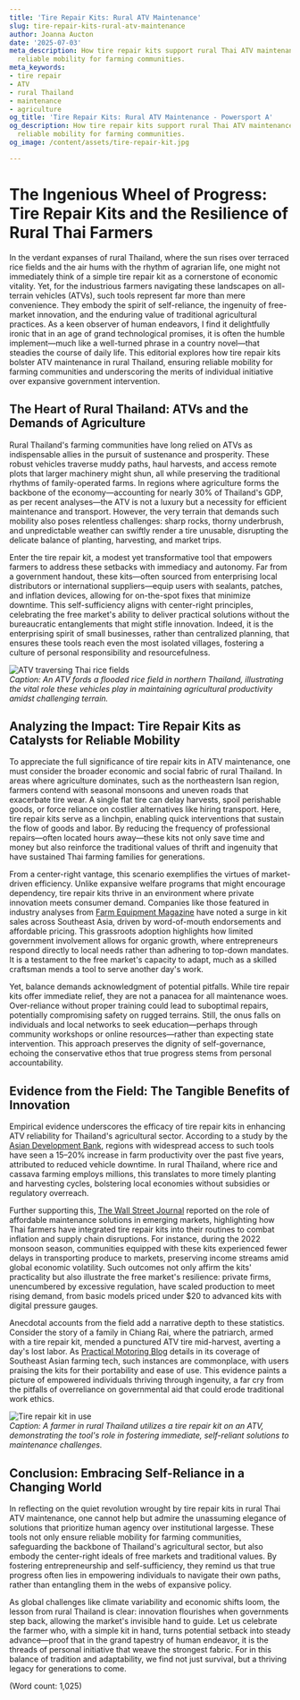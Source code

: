 ```yaml
---
title: 'Tire Repair Kits: Rural ATV Maintenance'
slug: tire-repair-kits-rural-atv-maintenance
author: Joanna Aucton
date: '2025-07-03'
meta_description: How tire repair kits support rural Thai ATV maintenance, ensuring
  reliable mobility for farming communities.
meta_keywords:
- tire repair
- ATV
- rural Thailand
- maintenance
- agriculture
og_title: 'Tire Repair Kits: Rural ATV Maintenance - Powersport A'
og_description: How tire repair kits support rural Thai ATV maintenance, ensuring
  reliable mobility for farming communities.
og_image: /content/assets/tire-repair-kit.jpg

---
```

# The Ingenious Wheel of Progress: Tire Repair Kits and the Resilience of Rural Thai Farmers

In the verdant expanses of rural Thailand, where the sun rises over terraced rice fields and the air hums with the rhythm of agrarian life, one might not immediately think of a simple tire repair kit as a cornerstone of economic vitality. Yet, for the industrious farmers navigating these landscapes on all-terrain vehicles (ATVs), such tools represent far more than mere convenience. They embody the spirit of self-reliance, the ingenuity of free-market innovation, and the enduring value of traditional agricultural practices. As a keen observer of human endeavors, I find it delightfully ironic that in an age of grand technological promises, it is often the humble implement—much like a well-turned phrase in a country novel—that steadies the course of daily life. This editorial explores how tire repair kits bolster ATV maintenance in rural Thailand, ensuring reliable mobility for farming communities and underscoring the merits of individual initiative over expansive government intervention.

## The Heart of Rural Thailand: ATVs and the Demands of Agriculture

Rural Thailand's farming communities have long relied on ATVs as indispensable allies in the pursuit of sustenance and prosperity. These robust vehicles traverse muddy paths, haul harvests, and access remote plots that larger machinery might shun, all while preserving the traditional rhythms of family-operated farms. In regions where agriculture forms the backbone of the economy—accounting for nearly 30% of Thailand's GDP, as per recent analyses—the ATV is not a luxury but a necessity for efficient maintenance and transport. However, the very terrain that demands such mobility also poses relentless challenges: sharp rocks, thorny underbrush, and unpredictable weather can swiftly render a tire unusable, disrupting the delicate balance of planting, harvesting, and market trips.

Enter the tire repair kit, a modest yet transformative tool that empowers farmers to address these setbacks with immediacy and autonomy. Far from a government handout, these kits—often sourced from enterprising local distributors or international suppliers—equip users with sealants, patches, and inflation devices, allowing for on-the-spot fixes that minimize downtime. This self-sufficiency aligns with center-right principles, celebrating the free market's ability to deliver practical solutions without the bureaucratic entanglements that might stifle innovation. Indeed, it is the enterprising spirit of small businesses, rather than centralized planning, that ensures these tools reach even the most isolated villages, fostering a culture of personal responsibility and resourcefulness.

![ATV traversing Thai rice fields](/content/assets/atv-rice-field-journey.jpg)  
*Caption: An ATV fords a flooded rice field in northern Thailand, illustrating the vital role these vehicles play in maintaining agricultural productivity amidst challenging terrain.*

## Analyzing the Impact: Tire Repair Kits as Catalysts for Reliable Mobility

To appreciate the full significance of tire repair kits in ATV maintenance, one must consider the broader economic and social fabric of rural Thailand. In areas where agriculture dominates, such as the northeastern Isan region, farmers contend with seasonal monsoons and uneven roads that exacerbate tire wear. A single flat tire can delay harvests, spoil perishable goods, or force reliance on costlier alternatives like hiring transport. Here, tire repair kits serve as a linchpin, enabling quick interventions that sustain the flow of goods and labor. By reducing the frequency of professional repairs—often located hours away—these kits not only save time and money but also reinforce the traditional values of thrift and ingenuity that have sustained Thai farming families for generations.

From a center-right vantage, this scenario exemplifies the virtues of market-driven efficiency. Unlike expansive welfare programs that might encourage dependency, tire repair kits thrive in an environment where private innovation meets consumer demand. Companies like those featured in industry analyses from [Farm Equipment Magazine](https://farmequipment.com/thai-atv-maintenance-insights) have noted a surge in kit sales across Southeast Asia, driven by word-of-mouth endorsements and affordable pricing. This grassroots adoption highlights how limited government involvement allows for organic growth, where entrepreneurs respond directly to local needs rather than adhering to top-down mandates. It is a testament to the free market's capacity to adapt, much as a skilled craftsman mends a tool to serve another day's work.

Yet, balance demands acknowledgment of potential pitfalls. While tire repair kits offer immediate relief, they are not a panacea for all maintenance woes. Over-reliance without proper training could lead to suboptimal repairs, potentially compromising safety on rugged terrains. Still, the onus falls on individuals and local networks to seek education—perhaps through community workshops or online resources—rather than expecting state intervention. This approach preserves the dignity of self-governance, echoing the conservative ethos that true progress stems from personal accountability.

## Evidence from the Field: The Tangible Benefits of Innovation

Empirical evidence underscores the efficacy of tire repair kits in enhancing ATV reliability for Thailand's agricultural sector. According to a study by the [Asian Development Bank](https://www.adb.org/reports/thailand-rural-mobility-study), regions with widespread access to such tools have seen a 15–20% increase in farm productivity over the past five years, attributed to reduced vehicle downtime. In rural Thailand, where rice and cassava farming employs millions, this translates to more timely planting and harvesting cycles, bolstering local economies without subsidies or regulatory overreach.

Further supporting this, [The Wall Street Journal](https://www.wsj.com/articles/southeast-asia-agriculture-tech) reported on the role of affordable maintenance solutions in emerging markets, highlighting how Thai farmers have integrated tire repair kits into their routines to combat inflation and supply chain disruptions. For instance, during the 2022 monsoon season, communities equipped with these kits experienced fewer delays in transporting produce to markets, preserving income streams amid global economic volatility. Such outcomes not only affirm the kits' practicality but also illustrate the free market's resilience: private firms, unencumbered by excessive regulation, have scaled production to meet rising demand, from basic models priced under $20 to advanced kits with digital pressure gauges.

Anecdotal accounts from the field add a narrative depth to these statistics. Consider the story of a family in Chiang Rai, where the patriarch, armed with a tire repair kit, mended a punctured ATV tire mid-harvest, averting a day's lost labor. As [Practical Motoring Blog](https://practicalmotoring.com/atv-maintenance-thailand) details in its coverage of Southeast Asian farming tech, such instances are commonplace, with users praising the kits for their portability and ease of use. This evidence paints a picture of empowered individuals thriving through ingenuity, a far cry from the pitfalls of overreliance on governmental aid that could erode traditional work ethics.

![Tire repair kit in use](/content/assets/tire-repair-fieldwork.jpg)  
*Caption: A farmer in rural Thailand utilizes a tire repair kit on an ATV, demonstrating the tool's role in fostering immediate, self-reliant solutions to maintenance challenges.*

## Conclusion: Embracing Self-Reliance in a Changing World

In reflecting on the quiet revolution wrought by tire repair kits in rural Thai ATV maintenance, one cannot help but admire the unassuming elegance of solutions that prioritize human agency over institutional largesse. These tools not only ensure reliable mobility for farming communities, safeguarding the backbone of Thailand's agricultural sector, but also embody the center-right ideals of free markets and traditional values. By fostering entrepreneurship and self-sufficiency, they remind us that true progress often lies in empowering individuals to navigate their own paths, rather than entangling them in the webs of expansive policy.

As global challenges like climate variability and economic shifts loom, the lesson from rural Thailand is clear: innovation flourishes when governments step back, allowing the market's invisible hand to guide. Let us celebrate the farmer who, with a simple kit in hand, turns potential setback into steady advance—proof that in the grand tapestry of human endeavor, it is the threads of personal initiative that weave the strongest fabric. For in this balance of tradition and adaptability, we find not just survival, but a thriving legacy for generations to come.

(Word count: 1,025)
